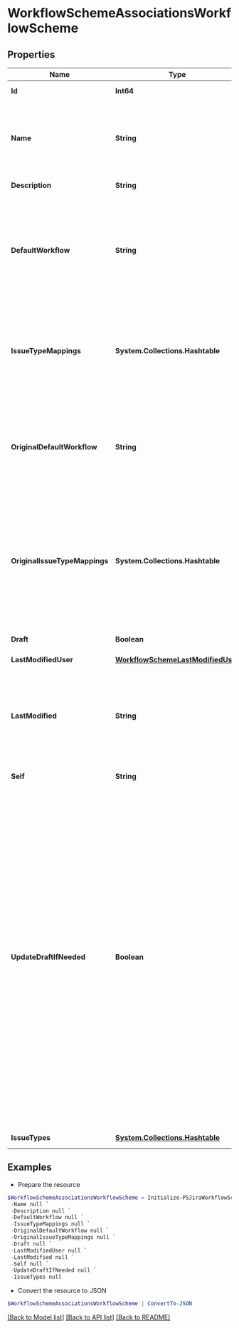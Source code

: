# WorkflowSchemeAssociationsWorkflowScheme
## Properties

Name | Type | Description | Notes
------------ | ------------- | ------------- | -------------
**Id** | **Int64** | The ID of the workflow scheme. | [optional] [readonly] 
**Name** | **String** | The name of the workflow scheme. The name must be unique. The maximum length is 255 characters. Required when creating a workflow scheme. | [optional] 
**Description** | **String** | The description of the workflow scheme. | [optional] 
**DefaultWorkflow** | **String** | The name of the default workflow for the workflow scheme. The default workflow has *All Unassigned Issue Types* assigned to it in Jira. If &#x60;defaultWorkflow&#x60; is not specified when creating a workflow scheme, it is set to *Jira Workflow (jira)*. | [optional] 
**IssueTypeMappings** | **System.Collections.Hashtable** | The issue type to workflow mappings, where each mapping is an issue type ID and workflow name pair. Note that an issue type can only be mapped to one workflow in a workflow scheme. | [optional] 
**OriginalDefaultWorkflow** | **String** | For draft workflow schemes, this property is the name of the default workflow for the original workflow scheme. The default workflow has *All Unassigned Issue Types* assigned to it in Jira. | [optional] [readonly] 
**OriginalIssueTypeMappings** | **System.Collections.Hashtable** | For draft workflow schemes, this property is the issue type to workflow mappings for the original workflow scheme, where each mapping is an issue type ID and workflow name pair. Note that an issue type can only be mapped to one workflow in a workflow scheme. | [optional] [readonly] 
**Draft** | **Boolean** | Whether the workflow scheme is a draft or not. | [optional] [readonly] 
**LastModifiedUser** | [**WorkflowSchemeLastModifiedUser**](WorkflowSchemeLastModifiedUser.md) |  | [optional] 
**LastModified** | **String** | The date-time that the draft workflow scheme was last modified. A modification is a change to the issue type-project mappings only. This property does not apply to non-draft workflows. | [optional] [readonly] 
**Self** | **String** |  | [optional] [readonly] 
**UpdateDraftIfNeeded** | **Boolean** | Whether to create or update a draft workflow scheme when updating an active workflow scheme. An active workflow scheme is a workflow scheme that is used by at least one project. The following examples show how this property works:   *  Update an active workflow scheme with &#x60;updateDraftIfNeeded&#x60; set to &#x60;true&#x60;: If a draft workflow scheme exists, it is updated. Otherwise, a draft workflow scheme is created.  *  Update an active workflow scheme with &#x60;updateDraftIfNeeded&#x60; set to &#x60;false&#x60;: An error is returned, as active workflow schemes cannot be updated.  *  Update an inactive workflow scheme with &#x60;updateDraftIfNeeded&#x60; set to &#x60;true&#x60;: The workflow scheme is updated, as inactive workflow schemes do not require drafts to update.  Defaults to &#x60;false&#x60;. | [optional] 
**IssueTypes** | [**System.Collections.Hashtable**](IssueTypeDetails.md) | The issue types available in Jira. | [optional] [readonly] 

## Examples

- Prepare the resource
```powershell
$WorkflowSchemeAssociationsWorkflowScheme = Initialize-PSJiraWorkflowSchemeAssociationsWorkflowScheme  -Id null `
 -Name null `
 -Description null `
 -DefaultWorkflow null `
 -IssueTypeMappings null `
 -OriginalDefaultWorkflow null `
 -OriginalIssueTypeMappings null `
 -Draft null `
 -LastModifiedUser null `
 -LastModified null `
 -Self null `
 -UpdateDraftIfNeeded null `
 -IssueTypes null
```

- Convert the resource to JSON
```powershell
$WorkflowSchemeAssociationsWorkflowScheme | ConvertTo-JSON
```

[[Back to Model list]](../README.md#documentation-for-models) [[Back to API list]](../README.md#documentation-for-api-endpoints) [[Back to README]](../README.md)

